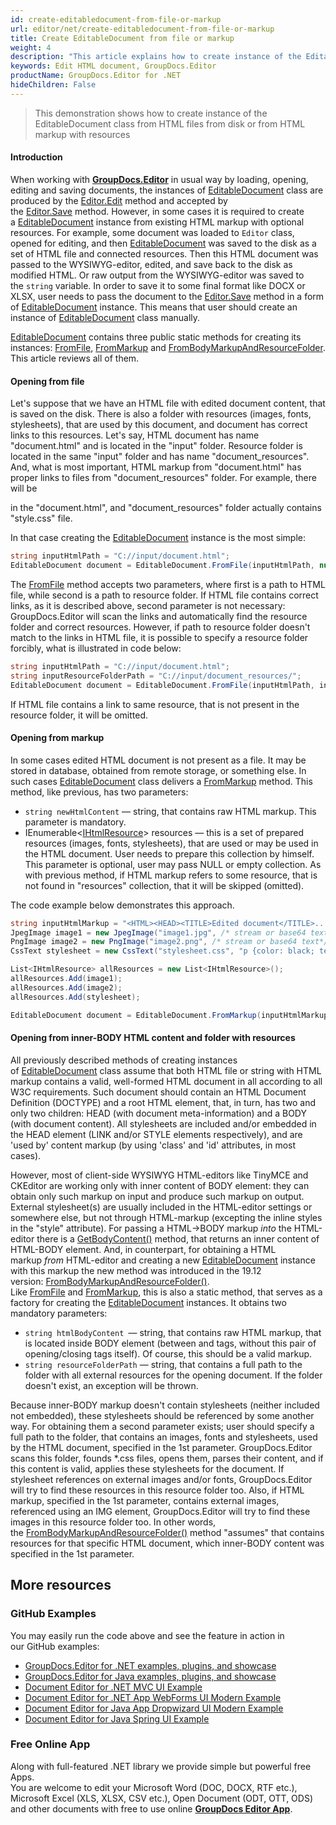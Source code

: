 ```yaml
---
id: create-editabledocument-from-file-or-markup
url: editor/net/create-editabledocument-from-file-or-markup
title: Create EditableDocument from file or markup
weight: 4
description: "This article explains how to create instance of the EditableDocument class from HTML files from disk or from HTML markup with resources using GroupDocs.Editor for .NET API."
keywords: Edit HTML document, GroupDocs.Editor
productName: GroupDocs.Editor for .NET
hideChildren: False
---
```

> This demonstration shows how to create instance of the EditableDocument class from HTML files from disk or from HTML markup with resources

#### Introduction

When working with [**GroupDocs.Editor**](https://products.groupdocs.com/editor/net) in usual way by loading, opening, editing and saving documents, the instances of [EditableDocument](https://apireference.groupdocs.com/net/editor/groupdocs.editor/editabledocument) class are produced by the [Editor.Edit](https://apireference.groupdocs.com/net/editor/groupdocs.editor/editor/methods/edit/index) method and accepted by the [Editor.Save](https://apireference.groupdocs.com/net/editor/groupdocs.editor/editor/methods/save/index) method. However, in some cases it is required to create a [EditableDocument](https://apireference.groupdocs.com/net/editor/groupdocs.editor/editabledocument) instance from existing HTML markup with optional resources. For example, some document was loaded to `Editor` class, opened for editing, and then [EditableDocument](https://apireference.groupdocs.com/net/editor/groupdocs.editor/editabledocument) was saved to the disk as a set of HTML file and connected resources. Then this HTML document was passed to the WYSIWYG-editor, edited, and save back to the disk as modified HTML. Or raw output from the WYSIWYG-editor was saved to the `string` variable. In order to save it to some final format like DOCX or XLSX, user needs to pass the document to the [Editor.Save](https://apireference.groupdocs.com/net/editor/groupdocs.editor/editor/methods/save/index) method in a form of [EditableDocument](https://apireference.groupdocs.com/net/editor/groupdocs.editor/editabledocument) instance. This means that user should create an instance of [EditableDocument](https://apireference.groupdocs.com/net/editor/groupdocs.editor/editabledocument) class manually.

[EditableDocument](https://apireference.groupdocs.com/net/editor/groupdocs.editor/editabledocument) contains three public static methods for creating its instances: [FromFile](https://apireference.groupdocs.com/net/editor/groupdocs.editor/editabledocument/methods/fromfile), [FromMarkup](https://apireference.groupdocs.com/net/editor/groupdocs.editor/editabledocument/methods/frommarkup) and [FromBodyMarkupAndResourceFolder](https://apireference.groupdocs.com/net/editor/groupdocs.editor/editabledocument/methods/frombodymarkupandresourcefolder). This article reviews all of them.

#### Opening from file

Let's suppose that we have an HTML file with edited document content, that is saved on the disk. There is also a folder with resources (images, fonts, stylesheets), that are used by this document, and document has correct links to this resources. Let's say, HTML document has name "document.html" and is located in the "input" folder. Resource folder is located in the same "input" folder and has name "document\_resources". And, what is most important, HTML markup from "document.html" has proper links to files from "document\_resources" folder. For example, there will be

<link rel = "stylesheet" type = "text/css" href = "document\_resources/style.css" />

in the "document.html", and "document\_resources" folder actually contains "style.css" file.

In that case creating the [EditableDocument](https://apireference.groupdocs.com/net/editor/groupdocs.editor/editabledocument) instance is the most simple:

```csharp
string inputHtmlPath = "C://input/document.html";
EditableDocument document = EditableDocument.FromFile(inputHtmlPath, null);
```

The [FromFile](https://apireference.groupdocs.com/net/editor/groupdocs.editor/editabledocument/methods/fromfile) method accepts two parameters, where first is a path to HTML file, while second is a path to resource folder. If HTML file contains correct links, as it is described above, second parameter is not necessary: GroupDocs.Editor will scan the links and automatically find the resource folder and correct resources. However, if path to resource folder doesn't match to the links in HTML file, it is possible to specify a resource folder forcibly, what is illustrated in code below:

```csharp
string inputHtmlPath = "C://input/document.html";
string inputResourceFolderPath = "C://input/document_resources/";
EditableDocument document = EditableDocument.FromFile(inputHtmlPath, inputResourceFolderPath);
```

If HTML file contains a link to same resource, that is not present in the resource folder, it will be omitted.

#### Opening from markup

In some cases edited HTML document is not present as a file. It may be stored in database, obtained from remote storage, or something else. In such cases [EditableDocument](https://apireference.groupdocs.com/net/editor/groupdocs.editor/editabledocument) class delivers a [FromMarkup](https://apireference.groupdocs.com/net/editor/groupdocs.editor/editabledocument/methods/frommarkup) method. This method, like previous, has two parameters:

*   `string newHtmlContent` — string, that contains raw HTML markup. This parameter is mandatory.
*   IEnumerable<[IHtmlResource](https://apireference.groupdocs.com/net/editor/groupdocs.editor.htmlcss.resources/ihtmlresource)> resources — this is a set of prepared resources (images, fonts, stylesheets), that are used or may be used in the HTML document. User needs to prepare this collection by himself. This parameter is optional, user may pass NULL or empty collection. As with previous method, if HTML markup refers to some resource, that is not found in "resources" collection, that it will be skipped (omitted).

The code example below demonstrates this approach.

```csharp
string inputHtmlMarkup = "<HTML><HEAD><TITLE>Edited document</TITLE>.....";
JpegImage image1 = new JpegImage("image1.jpg", /* stream or base64 text*/);
PngImage image2 = new PngImage("image2.png", /* stream or base64 text*/);
CssText stylesheet = new CssText("stylesheet.css", "p {color: black; text-align: left; }......", System.Text.Encoding.UTF8);

List<IHtmlResource> allResources = new List<IHtmlResource>();
allResources.Add(image1);
allResources.Add(image2);
allResources.Add(stylesheet);

EditableDocument document = EditableDocument.FromMarkup(inputHtmlMarkup, allResources);
```

#### Opening from inner-BODY HTML content and folder with resources

All previously described methods of creating instances of [EditableDocument](https://apireference.groupdocs.com/net/editor/groupdocs.editor/editabledocument) class assume that both HTML file or string with HTML markup contains a valid, well-formed HTML document in all according to all W3C requirements. Such document should contain an HTML Document Definition (DOCTYPE) and a root HTML element, that, in turn, has two and only two children: HEAD (with document meta-information) and a BODY (with document content). All stylesheets are included and/or embedded in the HEAD element (LINK and/or STYLE elements respectively), and are 'used by' content markup (by using 'class' and 'id' attributes, in most cases).

However, most of client-side WYSIWYG HTML-editors like TinyMCE and CKEditor are working only with inner content of BODY element: they can obtain only such markup on input and produce such markup on output. External stylesheet(s) are usually included in the HTML-editor settings or somewhere else, but not through HTML-markup (excepting the inline styles in the "style" attribute). For passing a HTML->BODY markup *into* the HTML-editor there is a [GetBodyContent()](https://apireference.groupdocs.com/net/editor/groupdocs.editor/editabledocument/methods/getbodycontent) method, that returns an inner content of HTML-BODY element. And, in counterpart, for obtaining a HTML markup *from* HTML-editor and creating a new [EditableDocument](https://apireference.groupdocs.com/net/editor/groupdocs.editor/editabledocument) instance with this markup the new method was introduced in the 19.12 version: [FromBodyMarkupAndResourceFolder()](https://apireference.groupdocs.com/net/editor/groupdocs.editor/editabledocument/methods/frombodymarkupandresourcefolder). Like [FromFile](https://apireference.groupdocs.com/net/editor/groupdocs.editor/editabledocument/methods/fromfile) and [FromMarkup](https://apireference.groupdocs.com/net/editor/groupdocs.editor/editabledocument/methods/frommarkup), this is also a static method, that serves as a factory for creating the [EditableDocument](https://apireference.groupdocs.com/net/editor/groupdocs.editor/editabledocument) instances. It obtains two mandatory parameters:

*   `string htmlBodyContent `— string, that contains raw HTML markup, that is located inside BODY element (between <BODY> and </BODY> tags, without this pair of opening/closing tags itself). Of course, this should be a valid markup.
*   `string resourceFolderPath` — string, that contains a full path to the folder with all external resources for the opening document. If the folder doesn't exist, an exception will be thrown.

Because inner-BODY markup doesn't contain stylesheets (neither included not embedded), these stylesheets should be referenced by some another way. For obtaining them a second parameter exists; user should specify a full path to the folder, that contains an images, fonts and stylesheets, used by the HTML document, specified in the 1st parameter. GroupDocs.Editor scans this folder, founds \*.css files, opens them, parses their content, and if this content is valid, applies these stylesheets for the document. If stylesheet references on external images and/or fonts, GroupDocs.Editor will try to find these resources in this resource folder too. Also, if HTML markup, specified in the 1st parameter, contains external images, referenced using an IMG element, GroupDocs.Editor will try to find these images in this resource folder too. In other words, the [FromBodyMarkupAndResourceFolder()](https://apireference.groupdocs.com/net/editor/groupdocs.editor/editabledocument/methods/frombodymarkupandresourcefolder) method "assumes" that contains resources for that specific HTML document, which inner-BODY content was specified in the 1st parameter.

## More resources
### GitHub Examples

You may easily run the code above and see the feature in action in our GitHub examples:
*   [GroupDocs.Editor for .NET examples, plugins, and showcase](https://github.com/groupdocs-editor/GroupDocs.Editor-for-.NET)   
*   [GroupDocs.Editor for Java examples, plugins, and showcase](https://github.com/groupdocs-editor/GroupDocs.Editor-for-Java)    
*   [Document Editor for .NET MVC UI Example](https://github.com/groupdocs-editor/GroupDocs.Editor-for-.NET-MVC)     
*   [Document Editor for .NET App WebForms UI Modern Example](https://github.com/groupdocs-editor/GroupDocs.Editor-for-.NET-WebForms)    
*   [Document Editor for Java App Dropwizard UI Modern Example](https://github.com/groupdocs-editor/GroupDocs.Editor-for-Java-Dropwizard)    
*   [Document Editor for Java Spring UI Example](https://github.com/groupdocs-editor/GroupDocs.Editor-for-Java-Spring)
    
### Free Online App
Along with full-featured .NET library we provide simple but powerful free Apps.  
You are welcome to edit your Microsoft Word (DOC, DOCX, RTF etc.), Microsoft Excel (XLS, XLSX, CSV etc.), Open Document (ODT, OTT, ODS) and other documents with free to use online **[GroupDocs Editor App](https://products.groupdocs.app/editor)**.